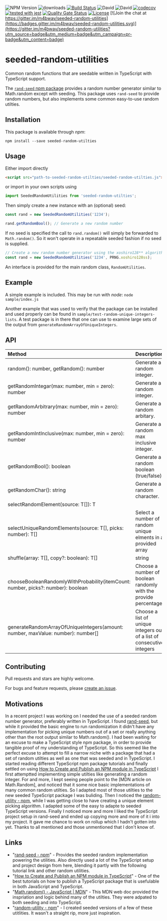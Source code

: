 ![NPM Version](https://img.shields.io/npm/v/seeded-random-utilities.svg?branch=master)
![downloads](https://img.shields.io/npm/dt/seeded-random-utilities.svg)
[![Build Status](https://travis-ci.com/m4bwav/seeded-random-utilities.svg?branch=master)](https://travis-ci.com/m4bwav/seeded-random-utilities)
![David](https://img.shields.io/david/m4bwav/seeded-random-utilities)
![David](https://img.shields.io/david/dev/m4bwav/seeded-random-utilities)
[![codecov](https://codecov.io/gh/m4bwav/seeded-random-utilities/branch/master/graph/badge.svg)](https://codecov.io/gh/m4bwav/seeded-random-utilities)
[![tested with jest](https://img.shields.io/badge/tested_with-jest-99424f.svg)](https://github.com/facebook/jest)
[![Quality Gate Status](https://sonarcloud.io/api/project_badges/measure?project=m4bwav_seeded-random-utilities&metric=alert_status)](https://sonarcloud.io/dashboard?id=m4bwav_seeded-random-utilities)
[![License](https://img.shields.io/npm/l/seeded-random-utilities.svg)](https://github.com/m4bwav/seeded-random-utilities/blob/master/LICENSE) [![Join the chat at https://gitter.im/m4bwav/seeded-random-utilities](https://badges.gitter.im/m4bwav/seeded-random-utilities.svg)](https://gitter.im/m4bwav/seeded-random-utilities?utm_source=badge&utm_medium=badge&utm_campaign=pr-badge&utm_content=badge)

# seeded-random-utilities
Common random functions that are seedable written in TypeScript with TypeScript support.

The [`rand-seed` npm package](https://www.npmjs.com/package/rand-seed) provides a random number generator similar to Math.random except with seeding.  This package uses `rand-seed` to provide random numbers, but also implements some common easy-to-use random utilties.

## Installation
This package is available through _npm_:

```
npm install --save seeded-random-utilties
```

## Usage
Either import directly

```html
<script src="path-to-seeded-random-utilties/seeded-random-utilties.js"></script>
```

or import in your own scripts using

```javascript
import SeededRandomUtilities from 'seeded-random-utilties';
```

Then simply create a new instance with an (optional) seed:

```javascript
const rand = new SeededRandomUtilities('1234');

rand.getRandomBool(); // Generate a new random number
```

If no seed is specified the call to `rand.random()` will simply be forwarded to `Math.random()`. So it won't operate in a repeatable seeded fashion if no seed is supplied.

```javascript
// Create a new random number generator using the xoshiro128** algorithm
const rand = new SeededRandomUtilities('1234', PRNG.xoshiro128ss);
```

An interface is provided for the main random class, `RandomUtilities`.

## Example
A simple example is included. This may be run with _node_: `node sample/index.js`

Another example that was used to verify that the package can be installed and used properly can be found in `sample/test-random-unique-integers-lists`.  A test package is in there that one can use to examine large sets of the output from `generateRandomArrayOfUniqueIntegers`.

## API

| Method                        | Description  |
|:------------------------------|:-------------|
| random(): number, getRandom(): number         | Generate a random integer.  |
| getRandomIntegar(max: number, min = zero): number      | Generate a random integer.  |
| getRandomArbitrary(max: number, min = zero): number          | Generate a random arbitary.  |
| getRandomIntInclusive(max: number, min = zero): number  | Generate a random max inclusive integer.  | 
| getRandomBool(): boolean    | Generate a random boolean (true/false). |
| getRandomChar(): string                | Generate a random character. |
|selectRandomElement<T>(source: T[]): T||Selects a random element out of the provided array|
|selectUniqueRandomElements<T>(source: T[], picks: number): T[]|Select a number of random unique elments in a provided array|
|shuffle<T>(array: T[], copy?: boolean): T[]|string| Randomly shuffle a provided array|
|chooseBooleanRandomlyWithProbability(itemCount: number, picks?: number): boolean| Choose a number of boolean randomly with the provide percentage|
|generateRandomArrayOfUniqueIntegers(amount: number, maxValue: number): number[]| Choose a list of unique integers out of a list of consecutive integers|



## Contributing

Pull requests and stars are highly welcome.

For bugs and feature requests, please [create an issue](https://github.com/m4bwav/seeded-random-utilities/issues/new).

## Motivations
In a recent project I was working on I needed the use of a seeded random number generator, preferably written in TypeScript. I found [rand-seed](https://www.npmjs.com/package/rand-seed), but while it provided the basic engine to run randomization it didn't have any implementation for picking unique numbers out of a set or really anything other than the root output similar to Math.random().  I had been waiting for an excuse to make a TypeScript style npm package, in order to provide tangible proof of my understanding of TypeScript.   So this seemed like the perfect excuse to attempt to fill a narrow niche with a package that had a set of random utilties as well as one that was seeded and in TypeScript.
I started reading different TypeScript npm package tutorials and finally settled on using [How to Create and Publish an NPM module in TypeScript](https://codeburst.io/https-chidume-nnamdi-com-npm-module-in-typescript-12b3b22f0724)
I first attemptted implementing simple utilties like generating a random integer.   For and more, I kept seeing people point to the [MDN article on Math.Random], and noticed that it some nice basic implementations of many common random utilties.  So I adapted most of those utilties to the new seeded TypeScript package I was buliding.  Then I noticed the [random-utility - npm](https://www.npmjs.com/package/random-utility), while I was getting close to have creating a unique element picking algorithm.  I adapted some of the easy to adapte to seeded TypeScript versions.
Finally I noticed more and more I liked the TypeScript project setup in rand-seed and ended up copying more and more of it i into my project.  It gave me chance to work on rollup which I hadn't gotten into yet.  Thanks to all mentioned and those unmentioned that I don't know of.


## Links
* "[rand-seed - npm](https://www.npmjs.com/package/rand-seed)" - Provides the seeded random implementation powering the utilities.  Also directly used a lot of the TypeScript setup and project design from here, blending it partly with the following tutorial link and other random utilities.
* "[How to Create and Publish an NPM module in TypeScript](https://codeburst.io/https-chidume-nnamdi-com-npm-module-in-typescript-12b3b22f0724)" - One of the best tutorials on how to publish a TypeScript package that is usefulable in both JavaScript and TypeScript.
* "[Math.random() - JavaScript | MDN](https://developer.mozilla.org/en-US/docs/Web/JavaScript/Reference/Global_Objects/Math/random)" - This MDN web doc provided the inspriation and logic behind many of the utilties.  They were adpated to both seeding and into TypeScript.
* "[random-utility - npm](https://www.npmjs.com/package/random-utility)" - I created seeded versions of a few of these utitlities.  It wasn't a straight rip, more just inspiration. 